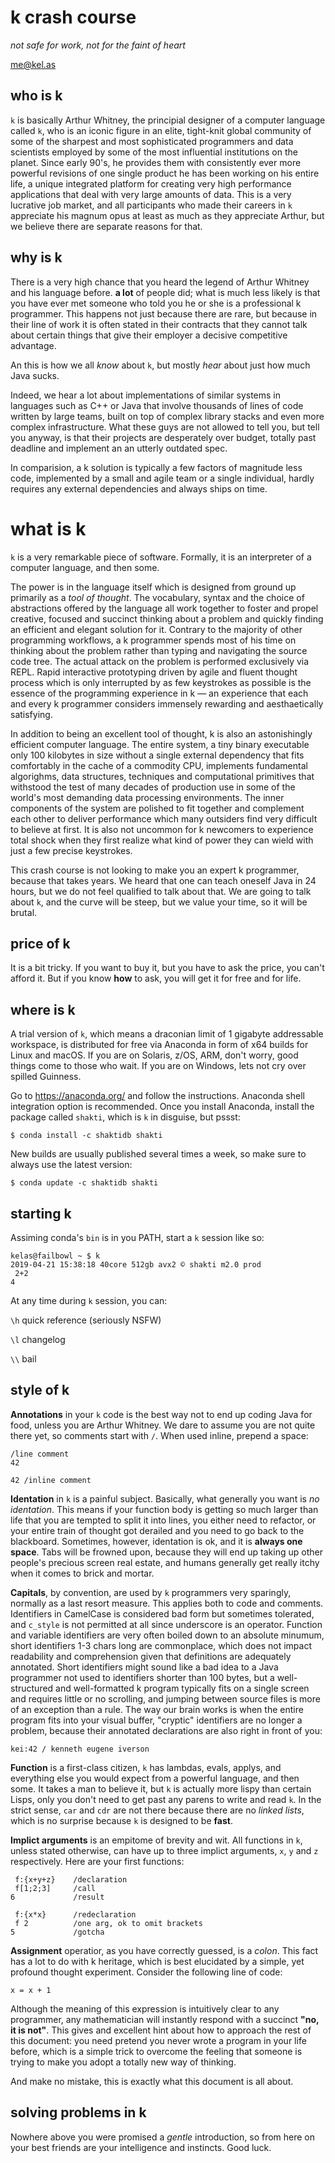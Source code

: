 # k crash course
*not safe for work,
not for the faint of heart*

<me@kel.as>

## who is k

`k` is basically Arthur Whitney, the principial designer  of a computer language called `k`, who 
is an iconic figure in an elite, tight-knit global community of some of the sharpest 
and most sophisticated programmers and data scientists employed by some of the most
influential institutions on the planet. Since early 90's, he provides them with 
consistently ever more powerful revisions of one single product he has been working on
his entire life, a unique integrated platform for creating very high performance applications
that deal with very large amounts of data. This is a very lucrative job market, and all
participants who made their careers in `k` appreciate his magnum opus at least as much
as they appreciate Arthur, but we believe there are separate reasons for that.

## why is k

There is a very high chance that you heard the legend of Arthur Whitney and his language before. 
**a lot** of people did; what is much less likely is that you have ever met someone who told 
you he or she is a professional k programmer. This happens not just because there are rare,
but because in their line of work it is often stated in their contracts that they 
cannot talk about certain things that give their employer a decisive competitive advantage.

An this is how we all *know* about `k`, but mostly *hear* about just how much Java sucks.

Indeed, we hear a lot about implementations of similar systems in languages such as C++ 
or Java that involve thousands of lines of code written by large teams, built on top 
of complex library stacks and even more complex infrastructure. What these guys 
are not allowed to tell you, but tell you anyway, is that their projects are desperately 
over budget, totally past deadline and implement an an utterly outdated spec.

In comparision, a k solution is typically a few factors of magnitude less code,
implemented by a small and agile team or a single individual, hardly requires any
external dependencies and always ships on time. 

# what is k

`k` is a very remarkable piece of software. Formally, it is an interpreter of a 
computer language, and then some.

The power is in the language itself which is designed from ground up primarily as 
a *tool of thought*. The vocabulary, syntax and the choice of abstractions 
offered by the language all work together to foster and propel creative, focused 
and succinct thinking about a problem and quickly finding an efficient and elegant 
solution for it. Contrary to the majority of other programming workflows, a k 
programmer spends most of his time on thinking about the problem rather than typing 
and navigating the source code tree. The actual attack on the problem is performed 
exclusively via REPL. Rapid interactive prototyping driven by agile and fluent thought 
process which is only interrupted by as few keystrokes as possible is the essence of the 
programming experience in k — an experience that each and every k programmer 
considers immensely rewarding and aesthaetically satisfying.

In addition to being an excellent tool of thought, k is also an astonishingly 
efficient computer language. The entire system, a tiny binary executable only
100 kilobytes in size without a single external dependency that fits comfortably in 
the cache of a commodity CPU, implements fundamental algorighms, data structures, 
techniques and computational primitives that withstood the test of many decades 
of production use in some of the world's most demanding data processing environments. 
The inner components of the system are polished to fit together and complement each 
other to deliver performance which many outsiders find very difficult to believe 
at first. It is also not uncommon for k newcomers to experience total shock when 
they first realize what kind of power they can wield with just a few precise
keystrokes.

This crash course is not looking to make you an expert k programmer, because
that takes years. We heard that one can teach oneself Java in 24 hours, but we 
do not feel qualified to talk about that. We are going to talk about `k`, and the
curve will be steep, but we value your time, so it will be brutal.

## price of k

It is a bit tricky. If you want to buy it, but you have to ask the price, you can't 
afford it. But if you know **how** to ask, you will get it 
for free and for life.

## where is k

A trial version of `k`, which means a draconian limit of 1 gigabyte addressable 
workspace, is distributed for free via Anaconda in form of x64 builds for Linux 
and macOS. If you 
are on Solaris, z/OS, ARM, don't worry, good things come to those who wait.
If you are on Windows, lets not cry over spilled Guinness.

Go to https://anaconda.org/ and follow the instructions. Anaconda shell integration 
option is recommended. Once you install Anaconda, install the package called  `shakti`, 
which is `k` in disguise, but pssst:

`$ conda install -c shaktidb shakti`

New builds are usually published several times a week, so make sure to always 
use the latest version:

`$ conda update -c shaktidb shakti`

## starting k

Assiming conda's `bin` is in you PATH, start a `k` session like so:

```
kelas@failbowl ~ $ k
2019-04-21 15:38:18 40core 512gb avx2 © shakti m2.0 prod
 2+2
4
```

At any time during `k` session, you can:

`\h` quick reference (seriously NSFW)

`\l` changelog

`\\` bail


## style of k

**Annotations** in your `k` code is the best way not to end up coding Java for food, unless 
you are Arthur Whitney. We dare to assume you are not quite there yet, so comments start 
with `/`. When used inline, prepend a space:

```
/line comment
42

42 /inline comment
```

**Identation** in `k` is a painful subject. Basically, what generally you want is *no identation*.
This means if your function body is getting so much larger than life that you are tempted to split it
into lines, you either need to refactor, or your entire train of thought got derailed and you 
need to go back to the blackboard. Sometimes, however, identation is ok,
and it is **always one space**. Tabs will be frowned upon, because they will end up taking up
other people's precious screen real estate, and humans generally get really itchy when it comes 
to brick and mortar.

**Capitals**, by convention, are used by `k` programmers very sparingly, normally as a last resort 
measure. This applies both to code and comments. Identifiers in CamelCase is considered bad 
form but sometimes tolerated, and `c_style` is not permitted at all since underscore is an 
operator. Function and variable identifiers are very often boiled down to 
an absolute minumum, short identifiers 1-3 chars long are commonplace, which does not impact 
readability and comprehension given that definitions are adequately annotated. Short 
identifiers might sound like a bad idea to a Java programmer not used to identifiers shorter
than 100 bytes, but a well-structured and well-formatted k program typically fits on 
a single screen and requires little or no scrolling, and jumping between source 
files is more of an exception than a rule. The way our brain works is when the 
entire program fits into your visual buffer, "cryptic" identifiers are no longer a 
problem, because their annotated declarations are also right in front of you:

```
kei:42 / kenneth eugene iverson
```

**Function** is a first-class citizen, `k` has lambdas, evals, applys, and everything else
you would expect from a powerful language, and then some. It takes a man to believe it, but `k` is 
actually more lispy than certain Lisps, only you don't need to get past any parens to write and
read `k`. In the strict sense, `car` and `cdr` are not there because there are no *linked lists*,
which is no surprise because `k` is designed to be **fast**.

**Implict arguments** is an empitome of brevity and wit. All functions in `k`, unless 
stated otherwise, can have up to three implict arguments, `x`, `y` and `z` respectively.
Here are your first functions:

```
 f:{x+y+z}    /declaration
 f[1;2;3]     /call
6             /result
  
 f:{x*x}      /redeclaration
 f 2          /one arg, ok to omit brackets
5             /gotcha
```


**Assignment** operatior, as you have correctly guessed, is a *colon*. This fact
has a lot to do with k heritage, which is best elucidated by a simple, yet profound
thought experiment. Consider the following line of code:

```
x = x + 1
```

Although the meaning of this expression is intuitively clear to any programmer, any
mathematician will instantly respond with a succinct **"no, it is not"**. This gives
and excellent hint about how to approach the rest of this document: you need pretend 
you never wrote a program in your life before, which is a simple trick to overcome 
the feeling that someone is trying to make you adopt a totally new way of thinking. 

And make no mistake, this is exactly what this document is all about. 


## solving problems in k

Nowhere above you were promised a *gentle* introduction, so from here on your best friends
are your intelligence and instincts. Good luck.







